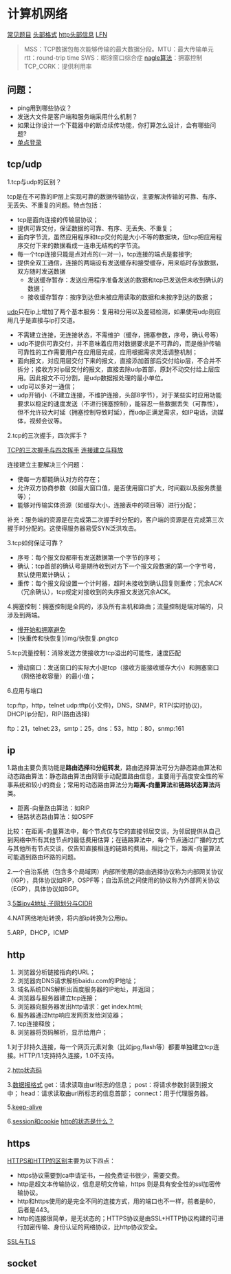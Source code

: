 # 计算机网络

[常见题目](https://blog.csdn.net/justloveyou_/article/details/78303617)
[头部格式](https://blog.csdn.net/star19830909/article/details/70792209)
[http头部信息](https://jjayyyyyyy.github.io/2017/05/01/HTTP_headers.html)
[LFN](https://pioneerlfn.github.io/2019/01/21/interview-memo/)

> MSS：TCP数据包每次能够传输的最大数据分段。MTU：最大传输单元
> rtt：round-trip time
> SWS：糊涂窗口综合症
> [nagle算法](https://yq.aliyun.com/articles/228910)：拥塞控制
> TCP_CORK：提供利用率

## 问题：

+ ping用到哪些协议？
+ 发送大文件是客户端和服务端采用什么机制？
+ 如果让你设计一个下载器中的断点续传功能，你打算怎么设计，会有哪些问题?
+ [单点登录](https://yq.aliyun.com/articles/636281)

## tcp/udp

1.tcp与udp的区别？

tcp是在不可靠的IP层上实现可靠的数据传输协议，主要解决传输的可靠、有序、无丢失、不重复的问题。特点包括：

+ tcp是面向连接的传输层协议；
+ 提供可靠交付，保证数据的可靠、有序、无丢失、不重复；
+ 面向字节流，虽然应用程序和tcp交付的是大小不等的数据块，但tcp把应用程序交付下来的数据看成一连串无结构的字节流。
+ 每一个tcp连接只能是点对点的(一对一)，tcp连接的端点是套接字;
+ 提供全双工通信，连接的两端设有发送缓存和接受缓存，用来临时存放数据，双方随时发送数据
  + 发送缓存暂存：发送应用程序准备发送的数据和tcp已发送但未收到确认的数据；
  + 接收缓存暂存：按序到达但未被应用读取的数据和未按序到达的数据；

[udp](https://blog.csdn.net/star19830909/article/details/70792209)只在ip上增加了两个基本服务：复用和分用以及差错检测，如果使用udp则应用几乎是直接与ip打交道。

+ 不需建立连接，无连接状态，不需维护（缓存，拥塞参数，序号，确认号等）
+ udp不提供可靠交付，并不意味着应用对数据要求是不可靠的，而是维护传输可靠性的工作需要用户在应用层完成，应用根据需求灵活调整机制；
+ 面向报文，对应用层交付下来的报文，直接添加首部后交付给ip层，不合并不拆分；接收方对ip层交付的报文，直接去除udp首部，原封不动交付给上层应用。因此报文不可分割，是udp数据报处理的最小单位。
+ udp可以多对一通信；
+ udp开销小（不建立连接，不维护连接，头部8字节），对于某些实时应用功能要求以稳定的速度发送（不进行拥塞控制），能容忍一些数据丢失（可靠性），但不允许较大时延（拥塞控制导致时延），而udp正满足需求，如IP电话，流媒体，视频会议等。

2.tcp的三次握手，四次挥手？

[TCP的三次握手与四次挥手](https://blog.csdn.net/qq_38950316/article/details/81087809)
[连接建立与释放](img/连接建立与释放.png)

连接建立主要解决三个问题：

+ 使每一方都能确认对方的存在；
+ 允许双方协商参数（如最大窗口值，是否使用窗口扩大，时间戳以及服务质量等）；
+ 能够对传输实体资源（如缓存大小，连接表中的项目等）进行分配；

补充：服务端的资源是在完成第二次握手时分配的，客户端的资源是在完成第三次握手时分配的。这使得服务器易受SYN泛洪攻击。

3.tcp如何保证可靠？

+ 序号：每个报文段都带有发送数据第一个字节的序号；
+ 确认：tcp首部的确认号是期待收到对方下一个报文段数据的第一个字节号，默认使用累计确认；
+ 重传：每个报文段设置一个计时器，超时未接收到确认回复则重传；冗余ACK（冗余确认），tcp规定对接收到的失序报文发送冗余ACK。

4.拥塞控制：拥塞控制是全网的，涉及所有主机和路由；流量控制是端对端的，只涉及到两端。

+ [慢开始和拥塞避免](img/慢开始与tcp免.png)
+ [快重传和快恢复](img/快恢复.pngtcp

5.tcp流量控制：消除发送方使接收方tcp溢出的可能性，速度匹配

+ 滑动窗口：发送窗口的实际大小是tcp（接收方能接收缓存大小）和拥塞窗口（网络接收容量）的最小值；

6.应用与端口

tcp:ftp，http，telnet
udp:tftp(小文件)，DNS，SNMP，RTP(实时协议)，DHCP(ip分配)，RIP(路由选择)

ftp：21，telnet:23，smtp：25，dns：53，http：80，snmp:161

## ip

1.路由主要负责功能是**路由选择**和**分组转发**，路由选择算法可分为静态路由算法和动态路由算法：静态路由算法由网管手动配置路由信息，主要用于高度安全性的军事系统和较小的商业；常用的动态路由算法分为**距离-向量算法**和**链路状态算法**两类。

+ 距离-向量路由算法：如RIP
+ 链路状态路由算法：如OSPF

比较：在距离-向量算法中，每个节点仅与它的直接邻居交谈，为邻居提供从自己到网络中所有其他节点的最低费用估算；在链路算法中，每个节点通过广播的方式与其他所有节点交谈，仅告知直接相连的链路的费用。相比之下，距离-向量算法可能遇到路由环路的问题。

2.一个自治系统（包含多个局域网）内部所使用的路由选择协议称为内部网关协议（IGP），具体协议如RIP，OSPF等；自治系统之间使用的协议称为外部网关协议（EGP），具体协议如BGP。

3.[5类ipv4地址,子网划分与CIDR](https://blog.csdn.net/lee_feiyue/article/details/79661590)

4.NAT网络地址转换，将内部ip转换为公用ip。

5.ARP，DHCP，ICMP

## http

1. 浏览器分析链接指向的URL；
2. 浏览器向DNS请求解析baidu.com的IP地址；
3. 域名系统DNS解析出百度服务器的IP地址，并返回；
4. 浏览器与服务器建立tcp连接；
5. 浏览器向服务器发出http请求：get index.html;
6. 服务器通过http响应发网页发给浏览器；
7. tcp连接释放；
8. 浏览器将页码解析，显示给用户；

1.对于非持久连接，每一个网页元素对象（比如jpg,flash等）都要单独建立tcp连接。HTTP/1.1支持持久连接，1.0不支持。

2.[http状态码](http://www.runoob.com/http/http-status-codes.html)

3.[数据报格式](https://www.cnblogs.com/chris-cp/p/5082514.html)
get：请求读取由url标志的信息；
post：将请求参数封装到报文中；
head：请求读取由url所标志的信息首部；
connect：用于代理服务器。

5.[keep-alive](https://caofengbin.github.io/2018/03/16/dhcp-and-nat/#长连接及心跳保活原理简介)

6.[session和cookie](https://www.cnblogs.com/andy-zhou/p/5360107.html)
[http的状态是什么？](https://www.cnblogs.com/bellkosmos/p/5237146.html)

## https

[HTTPS和HTTP的区别](https://www.cnblogs.com/wqhwe/p/5407468.html)主要为以下四点：

+ https协议需要到ca申请证书，一般免费证书很少，需要交费。
+ http是超文本传输协议，信息是明文传输，https 则是具有安全性的ssl加密传输协议。
+ http和https使用的是完全不同的连接方式，用的端口也不一样，前者是80，后者是443。
+ http的连接很简单，是无状态的；HTTPS协议是由SSL+HTTP协议构建的可进行加密传输、身份认证的网络协议，比http协议安全。

[SSL与TLS](http://www.ruanyifeng.com/blog/2014/09/illustration-ssl.html)

## socket